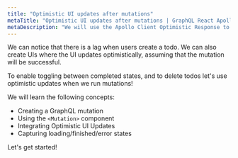 ```yaml
---
title: "Optimistic UI updates after mutations"
metaTitle: "Optimistic UI updates after mutations | GraphQL React Apollo Tutorial"
metaDescription: "We will use the Apollo Client Optimistic Response to perform UI updates after a GraphQL mutation"
---
```


We can notice that there is a lag when users create a todo.
We can also create UIs where the UI updates optimistically, assuming
that the mutation will be successful.

To enable toggling between completed states, and to delete todos let's
use optimistic updates when we run mutations!

We will learn the following concepts:

- Creating a GraphQL mutation
- Using the `<Mutation>` component
- Integrating Optimistic UI Updates
- Capturing loading/finished/error states

Let's get started!
